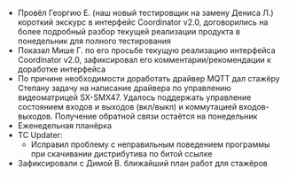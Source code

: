* Провёл Георгию Е. (наш новый тестировщик на замену Дениса Л.) короткий экскурс в интерфейс Coordinator v2.0, договорились на более подробный разбор текущей реализации продукта в понедельник для полного тестирования
* Показал Мише Г. по его просьбе текущую реализацию интерфейса  Coordinator v2.0, зафиксировал его комментарии/рекомендации к доработке интерфейса
* По причине необходимости доработать драйвер MQTT дал стажёру Степану задачу на написание драйвера по управлению видеоматрицей SX-SMX47. Удалось поддержать управление состоянием входов и выходов (вкл/выкл) и коммутацией входов-выходов. Получение обратной связи остаётся на понедельник
* Еженедельная планёрка
* TC Updater:
	* Исправил проблему с неправильным поведением программы при скачивании дистрибутива по битой ссылке
* Зафиксировали с Димой В. ближайший план работ для стажёров